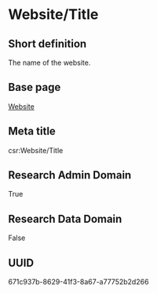 # Website/Title
## Short definition
The name of the website.
## Base page
[Website](https://github.com/EuroCRIS/CASRAI-Dictionairies/blob/main/Objects/Website.md)
## Meta title
csr:Website/Title
## Research Admin Domain
True
## Research Data Domain
False
## UUID
671c937b-8629-41f3-8a67-a77752b2d266
